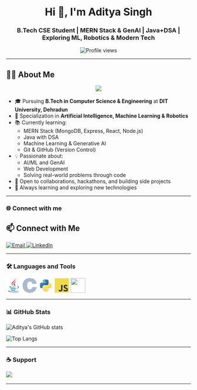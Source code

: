<h1 align="center">Hi 👋, I'm Aditya Singh</h1>
<h3 align="center">B.Tech CSE Student | MERN Stack & GenAI | Java+DSA | Exploring ML, Robotics & Modern Tech</h3>

<p align="center">
  <img src="https://komarev.com/ghpvc/?username=adityasinghr651&style=flat-square&color=blue" alt="Profile views"/>
</p>

---

## 👨‍💻 About Me

<p align="center">
  <img src="https://media.giphy.com/media/qgQUggAC3Pfv687qPC/giphy.gif" width="250" />
</p>

- 🎓 Pursuing **B.Tech in Computer Science & Engineering** at **DIT University, Dehradun**
- 🧠 Specialization in **Artificial Intelligence, Machine Learning & Robotics**
- 📚 Currently learning:
  - MERN Stack (MongoDB, Express, React, Node.js)
  - Java with DSA
  - Machine Learning & Generative AI
  - Git & GitHub (Version Control)
- 💡 Passionate about:
  - AI/ML and GenAI
  - Web Development
  - Solving real-world problems through code
- 🤝 Open to collaborations, hackathons, and building side projects
- 🌱 Always learning and exploring new technologies

---

### 🌐 Connect with me

## 📫 Connect with Me

<p align="left">
  <a href="mailto:adityasinghr651@gmail.com" target="_blank">
    <img src="https://img.shields.io/badge/Gmail-D14836?style=flat&logo=gmail&logoColor=white" alt="Email" />
  </a>
  <a href="https://www.linkedin.com/in/aditya-singh-261201225" target="_blank">
    <img src="https://img.shields.io/badge/LinkedIn-0A66C2?style=flat&logo=linkedin&logoColor=white" alt="LinkedIn" />
  </a>
</p>


---

### 🛠️ Languages and Tools

<p align="left">
  <img src="https://raw.githubusercontent.com/devicons/devicon/master/icons/java/java-original.svg" alt="java" width="40" height="40"/>
  <img src="https://raw.githubusercontent.com/devicons/devicon/master/icons/c/c-original.svg" alt="c" width="40" height="40"/>
  <img src="https://raw.githubusercontent.com/devicons/devicon/master/icons/python/python-original.svg" alt="python" width="40" height="40"/>
  <img src="https://raw.githubusercontent.com/devicons/devicon/master/icons/javascript/javascript-original.svg" alt="javascript" width="40" height="40"/>
<img src="https://img.shields.io/badge/-Git-F05032?style=flat&logo=git&logoColor=white" width="40" height="40" />

</p>

---

### 📊 GitHub Stats

<p align="left">
  <img src="https://github-readme-stats.vercel.app/api?username=adityasinghr651&show_icons=true&theme=radical" alt="Aditya's GitHub stats" />
</p>

<p align="left">
  <img src="https://github-readme-stats.vercel.app/api/top-langs/?username=adityasinghr651&layout=compact&theme=radical" alt="Top Langs" />
</p>

---

### ☕ Support

<p>
  <a href="https://www.buymeacoffee.com/">
    <img src="https://img.shields.io/badge/Buy%20me%20a%20coffee-FFDD00?style=flat&logo=buy-me-a-coffee&logoColor=black" />
  </a>
</p>

---

